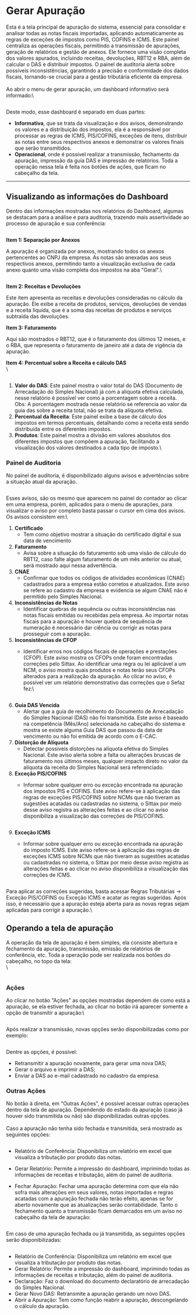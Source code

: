 # Gerar Apuração

Esta é a tela principal de apuração do sistema, essencial para consolidar e analisar todas as notas fiscais importadas, aplicando automaticamente as regras de exceções de impostos como PIS, COFINS e ICMS. Este painel centraliza as operações fiscais, permitindo a transmissão de apurações, geração de relatórios e gestão de anexos. Ele fornece uma visão completa dos valores apurados, incluindo receitas, devoluções, RBT12 e RBA, além de calcular o DAS e distribuir impostos. O painel de auditoria alerta sobre possíveis inconsistências, garantindo a precisão e conformidade dos dados fiscais, tornando-se crucial para a gestão tributária eficiente da empresa.\
\
Ao abrir o menu de gerar apuração, um dashboard informativo será informado:\


<figure><img src="../../.gitbook/assets/image (4) (1).png" alt=""><figcaption></figcaption></figure>

Deste modo, esse dashboard é separado em duas partes:

* **Informativa**, que se trata da visualização e dos avisos, demonstrando os valores e a distribuição dos impostos, ela é a responsável por processar as regras de ICMS, PIS/COFINS, exceções de itens, distribuir as notas entre seus respectivos anexos e demonstrar os valores finais que serão transmitidos.
* **Operacional**, onde é possível realizar a transmissão, fechamento da apuração, impressão da guia DAS e impressão de relatórios. Toda a operação nessa tela é feita nos botões de ações, que ficam no cabeçalho da tela.

***

## Visualizando as informações do Dashboard

Dentro das informações mostradas nos relatórios do Dashboard, algumas se destacam para a análise e para auditoria, trazendo mais assertividade ao processo de apuração e sua conferência:

<figure><img src="../../.gitbook/assets/image (31).png" alt=""><figcaption></figcaption></figure>



**Item 1: Separação por Anexos**

A apuração é organizada por anexos, mostrando todos os anexos pertencentes ao CNPJ da empresa. As notas são anexadas aos seus respectivos anexos, permitindo tanto a visualização exclusiva de cada anexo quanto uma visão completa dos impostos na aba "Geral".\


<figure><img src="../../.gitbook/assets/image (49).png" alt=""><figcaption></figcaption></figure>

**Item 2: Receitas e Devoluções**

Este item apresenta as receitas e devoluções consideradas no cálculo da apuração. Ele exibe a receita de produtos, serviços, devoluções de vendas e a receita líquida, que é a soma das receitas de produtos e serviços subtraída das devoluções.

**Item 3: Faturamento**

Aqui são mostrados o RBT12, que é o faturamento dos últimos 12 meses, e o RBA, que representa o faturamento de janeiro até a data de vigência da apuração.

**Item 4: Percentual sobre a Receita e cálculo DAS**\
\


<figure><img src="../../.gitbook/assets/image (37).png" alt=""><figcaption></figcaption></figure>

1. **Valor do DAS**: Este painel mostra o valor total do DAS (Documento de Arrecadação do Simples Nacional) já com a alíquota efetiva calculada, nesse relatório é possível ver como a porcentagem sobre a receita. \
   Obs: A porcentagem mostrada nesse relatório se referencia ao valor da guia das sobre a receita total, não se trata da alíquota efetiva.
2. **Percentual da Receita**: Este painel exibe a base de cálculo dos impostos em termos percentuais, detalhando como a receita está sendo distribuída entre os diferentes impostos.
3. **Produtos**: Este painel mostra a divisão em valores absolutos dos diferentes impostos que compõem a apuração, facilitando a visualização dos valores destinados a cada tipo de imposto.\


### Painel de Auditoria

No painel de auditoria, é disponibilizado alguns avisos e advertências sobre a situação atual da apuração.

<figure><img src="../../.gitbook/assets/image (32).png" alt=""><figcaption></figcaption></figure>

Esses avisos, são os mesmo que aparecem no painel do contador ao clicar em uma empresa, porém, aplicados para o menu de apurações, para visualizar o aviso por completo basta passar o cursor em cima dos avisos. Os avisos consistem em:\


1. **Certificado**
   * Tem como objetivo mostrar a situação do certificado digital e sua data de vencimento
2. **Faturamento**
   * Avisa sobre a situação do faturamento sob uma visão de cálculo do RBT12, caso falte algum faturamento de um mês anterior ou atual, será mostrado aqui nessa advertência.
3. **CNAE**
   * Confirmar que todos os códigos de atividades econômicas (CNAE) cadastrados para a empresa estão corretos e atualizados. Este aviso se refere ao cadastro da empresa e evidencia se algum CNAE não é permitido pelo Simples Nacional.
4. **Inconsistências de Notas**
   * Identificar quebras de sequência ou outras inconsistências nas notas fiscais emitidas ou recebidas pela empresa. Ao importar notas fiscais para a apuração e houver quebra de sequência de numeração é necessário dar ciência ou corrigir as notas para prosseguir com a apuração.
5. **Inconsistências de CFOP**
   *   Identificar erros nos códigos fiscais de operações e prestações (CFOP). Este aviso mostra os CFOPs onde foram encontradas correções pelo Sittax. Ao identificar uma regra ou lei aplicável a um NCM, o aviso mostra quais produtos e notas terão seus CFOPs alterados para a realização da apuração. Ao clicar no aviso, é possível ver um relatório demonstrativo das correções que o Sefaz fez:\


       <figure><img src="../../.gitbook/assets/image (33).png" alt=""><figcaption></figcaption></figure>
6. **Guia DAS Vencida**
   * Alertar que a guia de recolhimento do Documento de Arrecadação do Simples Nacional (DAS) não foi transmitida. Este aviso é baseado na competência (Mês/Ano) selecionada no cabeçalho do sistema e mostra se existe alguma Guia DAS que passou da data de vencimento ou não foi emitida de acordo com o E-CAC.
7. **Distorção de Alíquota**
   * Detectar possíveis distorções na alíquota efetiva do Simples Nacional. Este aviso alerta sobre a falta ou alterações bruscas de faturamento nos últimos meses, qualquer impacto direto no valor da alíquota da receita do Simples Nacional será referenciado.
8. **Exceção PIS/COFINS**
   *   Informar sobre qualquer erro ou exceção encontrada na apuração dos impostos PIS e COFINS. Este aviso refere-se à aplicação das regras de exceções PIS/COFINS sobre NCMs que não tiveram as sugestões acatadas ou cadastradas no sistema, o Sittax por meio desse aviso registra as alterações feitas e ao clicar no aviso disponibiliza a visualização das correções de PIS/COFINS.

       <figure><img src="../../.gitbook/assets/image (35).png" alt=""><figcaption></figcaption></figure>
9. **Exceção ICMS**
   *   Informar sobre qualquer erro ou exceção encontrada na apuração do imposto ICMS. Este aviso refere-se à aplicação das regras de exceções ICMS sobre NCMs que não tiveram as sugestões acatadas ou cadastradas no sistema, o Sittax por meio desse aviso registra as alterações feitas e ao clicar no aviso disponibiliza a visualização das correções de ICMS.

       <figure><img src="../../.gitbook/assets/image (34).png" alt=""><figcaption></figcaption></figure>

Para aplicar as correções sugeridas, basta acessar Regras Tributárias -> Exceção PIS/COFINS ou Exceção ICMS e acatar as regras sugeridas. Após isso, é necessário que a apuração esteja aberta para as novas regras sejam aplicadas para corrigir a apuração.\


## Operando a tela de apuração

A operação da tela de apuração é bem simples, ela consiste abertura e fechamento da apuração, transmissão, emissão de relatórios de conferência, etc. Toda a operação pode ser realizada nos botões do cabeçalho, no topo da tela:\
\


<figure><img src="../../.gitbook/assets/image (38).png" alt=""><figcaption></figcaption></figure>

### Ações&#x20;

Ao clicar no botão "Ações" as opções mostradas dependem de como está a apuração, se ela estiver fechada, ao clicar no botão irá aparecer somente a opção de transmitir a apuração:\


<figure><img src="../../.gitbook/assets/image (43).png" alt=""><figcaption></figcaption></figure>

Após realizar a transmissão, novas opções serão disponibilizadas como por exemplo:

<figure><img src="../../.gitbook/assets/image (44).png" alt=""><figcaption></figcaption></figure>

Dentre as opções, é possível:

* Retransmitir a apuração novamente, para gerar uma nova DAS;
* Gerar o arquivo e imprimir a DAS;
* Enviar a DAS ao e-mail cadastrado no cadastro da empresa.

### Outras Ações

No botão à direita, em "Outras Ações", é possível acessar outras operações dentro da tela de apuração. Dependendo do estado da apuração (caso já houver sido transmitida ou não) são disponibilizadas outras opções.\
\
Caso a apuração não tenha sido fechada e transmitida, será mostrado as seguintes opções:

<figure><img src="../../.gitbook/assets/image (45).png" alt=""><figcaption></figcaption></figure>

* Relatório de Conferência: Disponibiliza um relatório em excel que visualiza a tributação por produto das notas.
* Gerar Relatório: Permite a impressão do dashboard, imprimindo todas as informações de receitas e tributação, além do painel de auditoria.
*   Fechar Apuração: Fechar uma apuração determina com que ela não sofra mais alterações em seus valores, notas importadas e regras acatadas com a apuração fechada não terão efeito, apenas se for aberto novamente que as atualizações serão contabilidade. Tanto o fechamento quanto a transmissão ficam demarcados em um aviso no cabeçalho da tela de apuração:

    <figure><img src="../../.gitbook/assets/image (48).png" alt=""><figcaption></figcaption></figure>

Em caso de uma apuração fechada ou já transmitida, as seguintes opções serão disponibilizadas:

<figure><img src="../../.gitbook/assets/image (47).png" alt=""><figcaption></figcaption></figure>

* Relatório de Conferência: Disponibiliza um relatório em excel que visualiza a tributação por produto das notas.
* Gerar Relatório: Permite a impressão do dashboard, imprimindo todas as informações de receitas e tributação, além do painel de auditoria.
* Declaração: Faz o download do documento declaratório de arrecadação do Simples Nacional.
* Gerar Novo DAS: Retransmite a apuração gerando um novo DAS.
* Abrir a Apuração: Tem como função reabrir a apuração, descongelando o cálculo da apuração.
